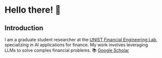 # Hello there! 👋

## Introduction

I am a graduate student researcher at the [UNIST Financial Engineering Lab](https://felab-unist.github.io/), specializing in AI applications for finance. My work involves leveraging LLMs to solve complex financial problems.
📚 [Google Scholar](https://scholar.google.com/citations?user=12kx1B4AAAAJ)
